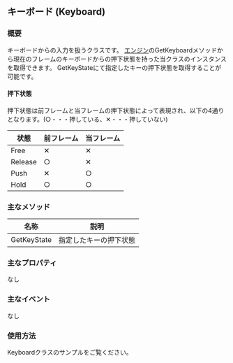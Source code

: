 ﻿## キーボード (Keyboard)

### 概要

キーボードからの入力を扱うクラスです。
[エンジン](../Basic/Engine.md)のGetKeyboardメソッドから現在のフレームのキーボードからの押下状態を持った当クラスのインスタンスを取得できます。
GetKeyStateにて指定したキーの押下状態を取得することが可能です。

#### 押下状態

押下状態は前フレームと当フレームの押下状態によって表現され、以下の4通りとなります。(○・・・押している、✕・・・押していない)

|状態|前フレーム|当フレーム|
|---|---|---|
|Free|✕|✕|
|Release|○|✕|
|Push|✕|○|
|Hold|○|○|

### 主なメソッド

| 名称 | 説明 |
|---|---|
|GetKeyState|指定したキーの押下状態|

### 主なプロパティ

なし

### 主なイベント

なし

### 使用方法

Keyboardクラスのサンプルをご覧ください。

